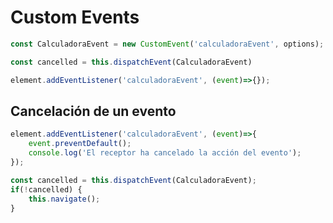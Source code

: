 # Custom Events

```javascript
const CalculadoraEvent = new CustomEvent('calculadoraEvent', options);
```

```javascript
const cancelled = this.dispatchEvent(CalculadoraEvent)
```

```javascript
element.addEventListener('calculadoraEvent', (event)=>{});
```

## Cancelación de un evento

```javascript
element.addEventListener('calculadoraEvent', (event)=>{
    event.preventDefault();
    console.log('El receptor ha cancelado la acción del evento');
});
```

```javascript
const cancelled = this.dispatchEvent(CalculadoraEvent);
if(!cancelled) {
    this.navigate();
}
```